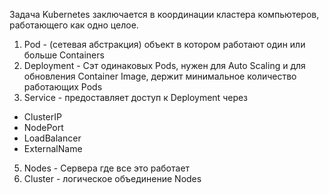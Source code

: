 Задача Kubernetes заключается в координации кластера компьютеров, работающего как одно целое.

1. Pod - (сетевая абстракция) объект в котором работают один или больше Containers
2. Deployment - Сэт одинаковых Pods, нужен для Auto Scaling и для обновления Container Image, держит минимальное количество работающих Pods
3. Service - предоставляет доступ к Deployment через
  - ClusterIP
  - NodePort
  - LoadBalancer
  - ExternalName
5. Nodes - Сервера где все это работает
6. Cluster - логическое объединение Nodes
